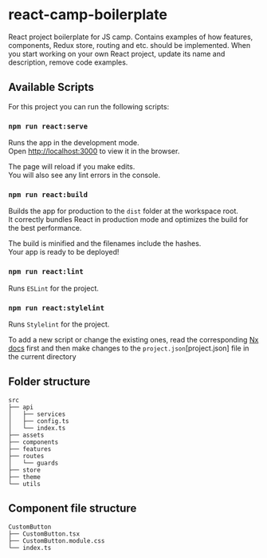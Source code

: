 # react-camp-boilerplate

React project boilerplate for JS camp. Contains examples of how features, components, Redux store, routing and etc. should be implemented. When you start working on your own React project, update its name and description, remove code examples.

## Available Scripts

For this project you can run the following scripts:

### `npm run react:serve`

Runs the app in the development mode.\
Open [http://localhost:3000](http://localhost:3000) to view it in the browser.

The page will reload if you make edits.\
You will also see any lint errors in the console.

### `npm run react:build`

Builds the app for production to the `dist` folder at the workspace root.\
It correctly bundles React in production mode and optimizes the build for the best performance.

The build is minified and the filenames include the hashes.\
Your app is ready to be deployed!

### `npm run react:lint`

Runs `ESLint` for the project.

### `npm run react:stylelint`

Runs `Stylelint` for the project.

To add a new script or change the existing ones, read the corresponding [Nx docs](https://nx.dev/configuration/projectjson) first and then make changes to the `project.json`[project.json] file in the current directory

## Folder structure

```text
src
├── api
│   ├── services
│   ├── config.ts
│   └── index.ts
├── assets
├── components
├── features
├── routes
│   └── guards
├── store
├── theme
└── utils
```

## Component file structure

```text
CustomButton
├── CustomButton.tsx
├── CustomButton.module.css
└── index.ts
```
